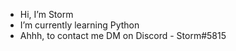 - Hi, I’m Storm
- I’m currently learning Python
- Ahhh, to contact me DM on Discord - Storm#5815
<!---
ItzSt0rm/ItzSt0rm is a ✨ special ✨ repository because its `README.md` (this file) appears on your GitHub profile.
You can click the Preview link to take a look at your changes.
--->
